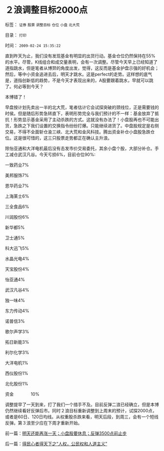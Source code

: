 # ２浪调整目标2000点

标签： `证券` `股票` `调整目标` `仓位` `小盘` `北大荒` 

目录： `打印`

时间： `2009-02-24 15:35:22`

直到昨天为止，我们没有发现基金有明显的出货行动。基金仓位仍然保持在55%的水平。尽管，K线组合和成交量表明，会有一次调整。尽管今天早上已经知道了道指跳水，但是笔者从博羿的角度出发，觉得，这反而是基金护盘示强的好机会；然后，等中小资金追进去后，明天才跳水。这是perfect的走势。这样想的底气是，道指创新低的趋势，不是今天才表现出来的，A股要跟着跳水，早就可以跳了。何必等到今天？

本博错了！

早盘按计划先卖出一半的北大荒，笔者估计它会试探突破的颈线位，正是需要钱的时侯。但是随后形势急转直下，表明形势完全与我们预计的不一样：基金放弃了抵抗！形势显示基金采用了主动杀跌的方式。这就没有办法了！小盘股再也不可能出货，急跌之下我们设置的交换指令纷纷打爆。只能继续进货了。中盘股规定是右侧交易，不得不全面斩仓渝三峡、北大荒和金风科技。腾出资金补仓小盘股急跌仓位。这是很可惜的，这三只股票走势都正在确认主升浪。

除怡亚通和大洋电机最后没有击发市价交易委托，其余小盘个股，大部分补仓。手工减仓武汉凡谷。今天亏损6%，目前仓位90%:

一致药业7%

美邦服饰7%

恩华药业7%

上海莱士6%

三全食品6%

川润股份6%

新华都5%

卫士通5%

科大迅飞5%

水晶光电4%

天宝股份4%

怡亚通4%

武汉凡谷4%

独一味4%

东力传动4%

诺普信3%

歌尔声学3%

拓日新能3%

利尔化学3%

大洋电机1%

西仪股份1%

北化股份1%

资金　　　　10%

调整提早了一天到来，打了我们一个措手不及。目前反弹二浪已经确立，但是本博仍然继续看好反弹后市。同时２浪目标重新调整到上周末的预计，试探2000点，或者是60日、120日均线。从权重股杀跌来看，明天后段，到周三，会有一个短线反弹。第３浪至少应在下周才重新开始。



前一篇：[明天还能再涨一天；小盘股要休息；反弹3500点前止步](../../../2009/2/23/明天还能再涨一天；小盘股要休息；反弹3500点前止步.md)

后一篇：[得民心者得天下之“人权，公民权和人道主义”](../../../2009/2/24/得民心者得天下之“人权，公民权和人道主义”.md)